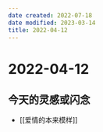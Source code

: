 ```yaml
---
date created: 2022-07-18
date modified: 2023-03-14
title: 2022-04-12
---
```


# 2022-04-12

## 今天的灵感或闪念

- [[爱情的本来模样]]
